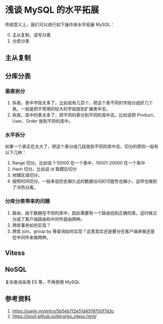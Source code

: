 # 浅谈 MySQL 的水平拓展

<!--
ID: c91fab34-9133-4585-9dcb-bfdd97331d6d
Status: draft
Date: 2020-07-29T23:37:30
Modified: 2020-07-29T23:37:30
wp_id: 1644
-->

传统意义上，我们可以进行如下操作来水平拓展 MySQL：

0. 主从复制，读写分离
1. 分库分表

## 主从复制

## 分库分表

### 垂直拆分

1. 拆表。表中字段太多了，比如说有几百个，把这个表不同的字段分成好几个表。一般是把不常用的较大的字段放到扩展表中去。
2. 拆库。库中的表太多了，把不同的表分到不同的库中去。比如说把 Product、User、Order 放到不同的库中。

### 水平拆分

如果一个表实在太大了，把这个表分成几段放到不同的库中去，切分的原则一般有以下几种：

1. Range 切分。比如说 1-10000 在一个表中，10001-20000 在一个表中
2. Hash 切分。比如说 id 取模后切分
3. 地理区域切分。
4. 按照时间切分。一般来说历史越久远的数据访问的可能性也越小，这样也做到了冷热分离。

### 分库分表带来的问题

1. 路由，由于数据在不同的库中，因此需要有一个路由找到正确的库。这时候又分成了客户端路由和中间件路由两种。
2. 跨库事务如何实现？
3. 跨库 join，group by 等查询如何实现？这里其实还是要分在客户端来做还是在中间件来做两种。

## Vitess

## NoSQL
复杂查询采用 ES 等，不再使用 MySQL

## 参考资料

1. https://juejin.im/entry/5b5eb7f2e51d4519700f7d3c
2. https://jixiuf.github.io/blog/go_vitess.html/
